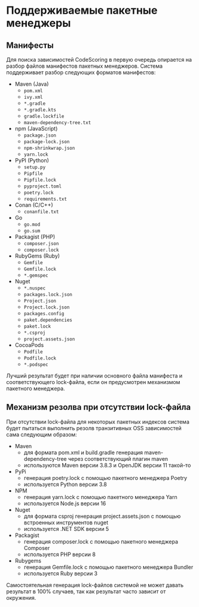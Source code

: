 # Поддерживаемые пакетные менеджеры

## Манифесты

Для поиска зависимостей CodeScoring в первую очередь опирается на разбор файлов манифестов пакетных менеджеров. Система поддерживает разбор следующих форматов манифестов:


- Maven (Java)
    + `pom.xml`
    + `ivy.xml`
    + `*.gradle`
    + `*.gradle.kts`
    + `gradle.lockfile`
    + `maven-dependency-tree.txt`
- npm (JavaScript)
    + `package.json`
    + `package-lock.json`
    + `npm-shrinkwrap.json`
    + `yarn.lock`
- PyPI (Python)
    + `setup.py`
    + `Pipfile`
    + `Pipfile.lock`
    + `pyproject.toml`
    + `poetry.lock`
    + `requirements.txt`
- Conan (C/C++)
    + `conanfile.txt`
- Go
    + `go.mod`
    + `go.sum`
- Packagist (PHP)
    + `composer.json`
    + `composer.lock`
- RubyGems (Ruby)
    + `Gemfile`
    + `Gemfile.lock`
    + `*.gemspec`
- Nuget
    + `*.nuspec`
    + `packages.lock.json`
    + `Project.json`
    + `Project.lock.json`
    + `packages.config`
    + `paket.dependencies`
    + `paket.lock`
    + `*.csproj`
    + `project.assets.json`
- CocoaPods
    + `Podfile`
    + `Podfile.lock`
    + `*.podspec`

Лучший результат будет при наличии основного файла манифеста и соответствующего lock-файла, если он предусмотрен механизмом пакетного менеджера.


## Механизм резолва при отсутствии lock-файла

При отсутствии lock-файла для некоторых пакетных индексов система будет пытаться выполнить резолв транзитивных OSS зависимостей сама следующим образом:

- Maven
    + для формата pom.xml и build.gradle генерация maven-dependency-tree через соответствующий плагин maven
    + используются Maven версии 3.8.3 и OpenJDK версии 11 такой-то
- PyPi
    + генерация poetry.lock с помощью пакетного менеджера Poetry
    + используется Python версии 3.8
- NPM
    + генерация yarn.lock с помощью пакетного менеджера Yarn
    + используется Node.js версии 16
- Nuget
    + для формата csproj генерация project.assets.json с помощью встроенных инструментов nuget
    + используется .NET SDK версии 5
- Packagist
    + генерация composer.lock с помощью пакетного менеджера Composer
    + используется PHP версии 8
- Rubygems
    + генерация Gemfile.lock с помощью пакетного менеджера Bundler
    + используется Ruby версии 3

Самостоятельная генерация lock-файлов системой не может давать результат в 100% случаев, так как результат часто зависит от окружения.
